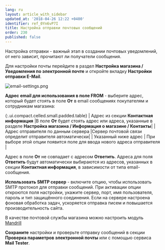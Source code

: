 ```yaml
---
lang: ru
layout: article_with_sidebar
updated_at: '2018-04-26 12:22 +0400'
identifier: ref_0Yn6vP7I
title: Настройка отправки почтовых сообщений
order: 230
published: false
---
```

Настройка отправки - важный этап в создании почтовых уведомлений, от него зависит, прочитают ли получатели сообщения.

Для настройки почты перейдите в раздел **Настройка магазина / Уведомления по электронной почте** и откройте вкладку **Настройки отправки E-Mail**.

![email-settings.png]({{site.baseurl}}/attachments/ref_5QLrLCu7/email-settings.png)

**Адрес email для использования в поле FROM** - выберите адрес, который будет стоять в поле **От** в email сообщениях покупателям и сотрудникам магазина:

{:.ui.compact.celled.small.padded.table}
| Адрес из секции **Контактная информация** |В поле **От** будет стоять адрес или адреса, указанные в разделе **Настройка магазина / Информация о магазине / Контакты**|
| Адрес отправителя по данным сервера |Сервер почтовой связи определит отправителя автоматически|
| Указанный ниже адрес | При выборе этой опции появится поле для ввода нового адреса отправителя |

Адрес в поле **От** не совпадает с адресом **Ответить**. Адреса для поля **Ответить** будут автоматически выбираются из адресов, указанных в секции **Контактная информация**, в зависимости от типа email-сообщения.

**Использовать SMTP сервер** - включите опцию, чтобы использовать SMTP протокол для отправки сообщений. При активации опции откроются поля настройки, укажите сервер, порт, имя пользователя, пароль и тип защищённого соединения. Если на сервере настроена фоновая обработка задач, ускоряется отправка писем и повышается производительность сайта.

В качестве почтовой службы магазина можно настроить модуль [Mandrill](https://market.x-cart.com/addons/mandrill-transactional-emails-integration.html "Настройка отправки почтовых сообщений")

**Сохраните** настройки и проверьте отправку сообщений в секции **Проверка параметров электронной почты** или с помощью сервиса **Mail Tester**.
